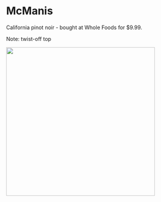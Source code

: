 # McManis

California pinot noir - bought at Whole Foods for $9.99.

Note: twist-off top

<img src="https://matikin9.github.io/cheap-ass-wine/images/002_McManis.jpg" width="400">



